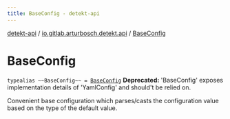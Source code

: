 ```yaml
---
title: BaseConfig - detekt-api
---
```


[detekt-api](../index.html) / [io.gitlab.arturbosch.detekt.api](index.html) / [BaseConfig](./-base-config.html)

# BaseConfig

`typealias ~~BaseConfig~~ = `[`BaseConfig`](../io.gitlab.arturbosch.detekt.api.internal/-base-config/index.html)
**Deprecated:** 'BaseConfig' exposes implementation details of 'YamlConfig' and should't be relied on.

Convenient base configuration which parses/casts the configuration value based on the type of the default value.

